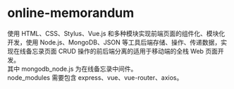 # online-memorandum
使用 HTML、CSS、Stylus、Vue.js 和多种模块实现前端页面的组件化、模块化开发，使用 Node.js、MongoDB、JSON 等工具后端存储、操作、传递数据，实现在线备忘录页面 CRUD 操作的前后端分离的适用于移动端的全栈 Web 页面开发。  
其中 mongodb_node.js 为在线备忘录中间件。  
node_modules 需要包含 express、vue、vue-router、axios。
